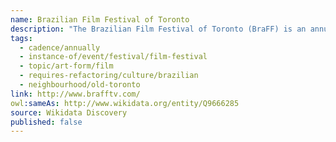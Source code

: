 ```yaml
---
name: Brazilian Film Festival of Toronto
description: "The Brazilian Film Festival of Toronto (BraFF) is an annual film festival celebrating Brazilian cinema. Founded in 2006, the festival showcases contemporary Brazilian films, documentaries, and short films, providing Toronto audiences with a window into Brazil's diverse culture and storytelling traditions. The festival typically runs in October-November."
tags:
  - cadence/annually
  - instance-of/event/festival/film-festival
  - topic/art-form/film
  - requires-refactoring/culture/brazilian
  - neighbourhood/old-toronto
link: http://www.brafftv.com/
owl:sameAs: http://www.wikidata.org/entity/Q9666285
source: Wikidata Discovery
published: false
---
```


<!-- deprecated -->
